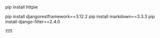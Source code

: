 pip install httpie

pip install djangorestframework==3.12.2
pip install markdown==3.3.3
pip install django-filter==2.4.0

1111